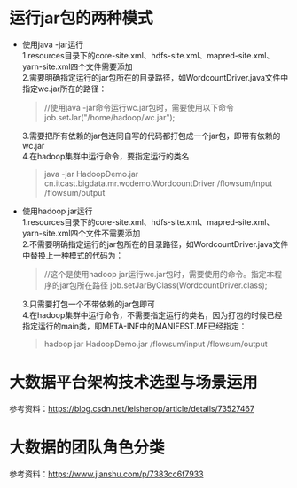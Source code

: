 # 运行jar包的两种模式
* 使用java -jar运行<br/>
  1.resources目录下的core-site.xml、hdfs-site.xml、mapred-site.xml、yarn-site.xml四个文件需要添加<br/>
  2.需要明确指定运行的jar包所在的目录路径，如WordcountDriver.java文件中指定wc.jar所在的路径：<br/>
    > //使用java -jar命令运行wc.jar包时，需要使用以下命令
      		job.setJar("/home/hadoop/wc.jar");
  
  3.需要把所有依赖的jar包连同自写的代码都打包成一个jar包，即带有依赖的wc.jar<br/>
  4.在hadoop集群中运行命令，要指定运行的类名<br/>
  > java -jar HadoopDemo.jar cn.itcast.bigdata.mr.wcdemo.WordcountDriver /flowsum/input /flowsum/output
  
* 使用hadoop jar运行<br/>
  1.resources目录下的core-site.xml、hdfs-site.xml、mapred-site.xml、yarn-site.xml四个文件不需要添加<br/>
  2.不需要明确指定运行的jar包所在的目录路径，如WordcountDriver.java文件中替换上一种模式的代码为：<br/>
  > //这个是使用hadoop jar运行wc.jar包时，需要使用的命令。指定本程序的jar包所在路径
    		job.setJarByClass(WordcountDriver.class);
    		
  3.只需要打包一个不带依赖的jar包即可<br/>
  4.在hadoop集群中运行命令，不需要指定运行的类名，因为打包的时候已经指定运行的main类，即META-INF中的MANIFEST.MF已经指定：<br/>
  > hadoop jar HadoopDemo.jar /flowsum/input /flowsum/output

# 大数据平台架构技术选型与场景运用
参考资料：https://blog.csdn.net/leishenop/article/details/73527467

# 大数据的团队角色分类
参考资料：https://www.jianshu.com/p/7383cc6f7933
